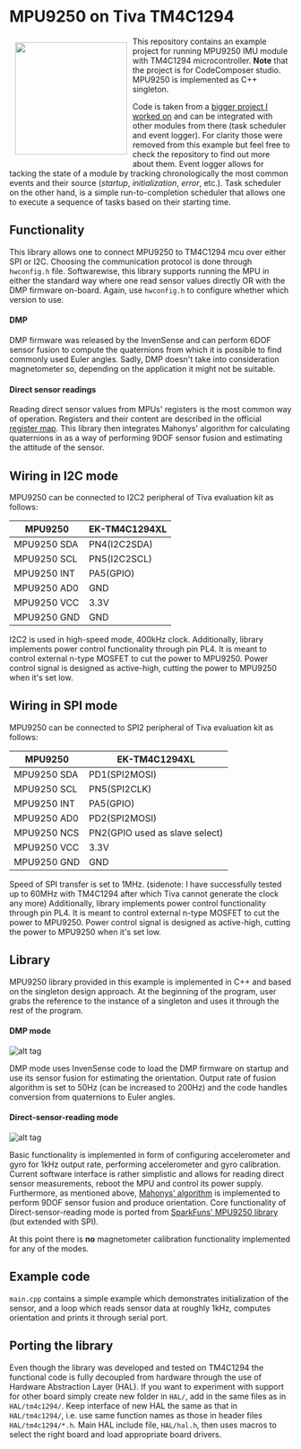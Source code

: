 MPU9250 on Tiva TM4C1294
======================

<img style="width:200px;float: left;margin:10px;" src="http://des.everbuying.net/uploads/2015/201509/heditor/201509231442464706.jpg">

This repository contains an example project for running MPU9250 IMU module with TM4C1294 microcontroller. __Note__ that the project is for CodeComposer studio. MPU9250 is implemented as C++ singleton.

Code is taken from a [bigger project I worked on](https://github.com/vedranMv/roverRPi3)  and can be integrated with other modules from there (task scheduler and event logger). For clarity those were removed from this example but feel free to check the repository to find out more about them. Event logger allows for tacking the state of a module by tracking chronologically the most common events and their source (_startup_, _initialization_, _error_, etc.). Task scheduler on the other hand, is a simple run-to-completion scheduler that allows one to execute a sequence of tasks based on their starting time.

## Functionality

This library allows one to connect MPU9250 to TM4C1294 mcu over either SPI or I2C. Choosing the communication protocol is done through ``hwconfig.h`` file. Softwarewise, this library supports running the MPU in either the standard way where one read sensor values directly OR with the DMP firmware on-board. Again, use ``hwconfig.h`` to configure whether which version to use.

#### DMP
DMP firmware was released by the InvenSense and can perform 6DOF sensor fusion to compute the quaternions from which it is possible to find commonly used Euler angles. Sadly, DMP doesn't take into consideration magnetometer so, depending on the application it might not be suitable.

#### Direct sensor readings
Reading direct sensor values from MPUs' registers is the most common way of operation. Registers and their content are described in the official [register map](https://store.invensense.com/Datasheets/invensense/RM-MPU-9150A-00-v3.0.pdf). This library then integrates Mahonys' algorithm for calculating quaternions in as a way of performing 9DOF sensor fusion and estimating the attitude of the sensor.

## Wiring in I2C mode

MPU9250 can be connected to I2C2 peripheral of Tiva evaluation kit as follows:


MPU9250       |   EK-TM4C1294XL
--------------|------------------
MPU9250 SDA   | PN4(I2C2SDA)
MPU9250 SCL   | PN5(I2C2SCL)
MPU9250 INT   | PA5(GPIO)
MPU9250 AD0   | GND
MPU9250 VCC   | 3.3V
MPU9250 GND   | GND

I2C2 is used in high-speed mode, 400kHz clock. Additionally, library implements power control functionality through pin PL4. It is meant to control external n-type MOSFET to cut the power to MPU9250. Power control signal is designed as active-high, cutting the power to MPU9250 when it's set low.


## Wiring in SPI mode

MPU9250 can be connected to SPI2 peripheral of Tiva evaluation kit as follows:

MPU9250       |   EK-TM4C1294XL
--------------|------------------
MPU9250 SDA   | PD1(SPI2MOSI)
MPU9250 SCL   | PN5(SPI2CLK)
MPU9250 INT   | PA5(GPIO)
MPU9250 AD0   | PD2(SPI2MOSI)
MPU9250 NCS   | PN2(GPIO used as slave select)
MPU9250 VCC   | 3.3V
MPU9250 GND   | GND

Speed of SPI transfer is set to 1MHz. (sidenote: I have successfully tested up to 60MHz with TM4C1294 after which Tiva cannot generate the clock any more) Additionally, library implements power control functionality through pin PL4. It is meant to control external n-type MOSFET to cut the power to MPU9250. Power control signal is designed as active-high, cutting the power to MPU9250 when it's set low.


## Library

MPU9250 library provided in this example is implemented in C++ and based on the singleton design approach. At the beginning of the program, user grabs the reference to the instance of a singleton and uses it through the rest of the program.

#### DMP mode

![alt tag](https://hsr.duckdns.org/images/DMP.png)

DMP mode uses InvenSense code to load the DMP firmware on startup and use its sensor fusion for estimating the orientation. Output rate of fusion algorithm is set to 50Hz (can be increased to 200Hz) and the code handles conversion from quaternions to Euler angles.

#### Direct-sensor-reading mode

![alt tag](https://hsr.duckdns.org/images/DSR.png)

Basic functionality is implemented in form of configuring accelerometer and gyro for 1kHz output rate, performing accelerometer and gyro calibration. Current software interface is rather simplistic and allows for reading direct sensor measurements, reboot the MPU and control its power supply. Furthermore, as mentioned above, [Mahonys' algorithm](https://github.com/PaulStoffregen/MahonyAHRS) is implemented to perform 9DOF sensor fusion and produce orientation. Core functionality of Direct-sensor-reading mode is ported from [SparkFuns' MPU9250 library](https://github.com/sparkfun/SparkFun_MPU-9250_Breakout_Arduino_Library) (but extended with SPI).


At this point there is __no__ magnetometer calibration functionality implemented for any of the modes.

## Example code

``main.cpp`` contains a simple example which demonstrates initialization of the sensor, and a loop which reads sensor data at roughly 1kHz, computes orientation and prints it through serial port.


## Porting the library

Even though the library was developed and tested on TM4C1294 the functional code is fully decoupled from hardware through the use of Hardware Abstraction Layer (HAL). If you want to experiment with support for other board simply create new folder in ``HAL/``, add in the same files as in ``HAL/tm4c1294/``. Keep interface of new HAL the same as that in ``HAL/tm4c1294/``, i.e. use same function names as those in header files ``HAL/tm4c1294/*.h``. Main HAL include file, ``HAL/hal.h``, then uses macros to select the right board and load appropriate board drivers.
